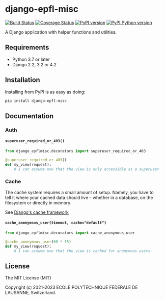 django-epfl-misc
================

[![Build Status][github-actions-image]][github-actions-url]
[![Coverage Status][codecov-image]][codecov-url]
[![PyPI version][pypi-image]][pypi-url]
[![PyPI Python version][pypi-python-image]][pypi-url]

A Django application with helper functions and utilities.

Requirements
------------

- Python 3.7 or later
- Django 2.2, 3.2 or 4.2

Installation
------------

Installing from PyPI is as easy as doing:

```bash
pip install django-epfl-misc
```

Documentation
-------------

### Auth

#### `superuser_required_or_403()`

```python
from django_epflmisc.decorators import superuser_required_or_403

@superuser_required_or_403()
def my_view(request):
    # I can assume now that the view is only accessible as a superuser.
```

### Cache

The cache system requires a small amount of setup. Namely, you have to tell
it where your cached data should live – whether in a database, on the
filesystem or directly in memory.

See [Django's cache framework][django-cache]

#### `cache_anonymous_user(timeout, cache="default")`

```python
from django_epflmisc.decorators import cache_anonymous_user

@cache_anonymous_user(60 * 15)
def my_view(request):
    # I can assume now that the view is cached for anonymous users.
```

License
-------

The MIT License (MIT)

Copyright (c) 2021-2023 ECOLE POLYTECHNIQUE FEDERALE DE LAUSANNE, Switzerland.

[github-actions-image]: https://github.com/epfl-si/django-epfl-misc/actions/workflows/build.yml/badge.svg?branch=main
[github-actions-url]: https://github.com/epfl-si/django-epfl-misc/actions

[codecov-image]:https://codecov.io/gh/epfl-si/django-epfl-misc/branch/main/graph/badge.svg
[codecov-url]:https://codecov.io/gh/epfl-si/django-epfl-misc

[pypi-python-image]: https://img.shields.io/pypi/pyversions/django-epfl-misc
[pypi-image]: https://img.shields.io/pypi/v/django-epfl-misc
[pypi-url]: https://pypi.org/project/django-epfl-misc/

[django-cache]: https://docs.djangoproject.com/en/2.2/topics/cache/#setting-up-the-cache
